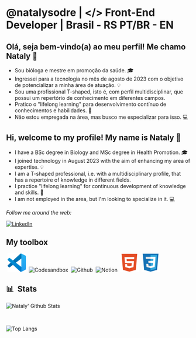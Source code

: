 # @natalysodre | </> Front-End Developer | Brasil - RS PT/BR - EN

## Olá, seja bem-vindo(a) ao meu perfil! Me chamo Nataly :wave:

- Sou bióloga e mestre em promoção da saúde. :mortar_board: 
- Ingressei para a tecnologia no mês de agosto de 2023 com o objetivo de potencializar a minha área de atuação. :bulb:
- Sou uma profissional T-shaped, isto é, com perfil multidisciplinar, que possui um repertório de conhecimento em diferentes campos. 
- Pratico o "lifelong learning" para desenvolvimento contínuo de conhecimentos e habilidades. :book:
- Não estou empregada na área, mas busco me especializar para isso. :computer:

## Hi, welcome to my profile! My name is Nataly :wave:

- I have a BSc degree in Biology and MSc degree in Health Promotion. :mortar_board: 
- I joined technology in August 2023 with the aim of enhancing my area of ​​expertise. :bulb:
- I am a T-shaped professional, i.e. with a multidisciplinary profile, that has a repertoire of knowledge in different fields.
- I practice "lifelong learning" for continuous development of knowledge and skills. :book:
- I am not employed in the area, but I'm looking to specialize in it. :computer:

<i>Follow me around the web:</i><br>

<a href="https://www.linkedin.com/in/natalyssodre/" target="_blank"><img src="https://img.shields.io/badge/LinkedIn-%230077B5.svg?&style=flat-square&logo=linkedin&logoColor=white" alt="LinkedIn"></a>

## My toolbox

&nbsp;<img  src="https://raw.githubusercontent.com/devicons/devicon/1119b9f84c0290e0f0b38982099a2bd027a48bf1/icons/vscode/vscode-original.svg" alt="VSCode" width="50" height="50"/>
&nbsp;<img  src="https://seeklogo.com/images/C/code-sandbox-logo-0746E97CA1-seeklogo.com.png" alt="Codesandbox" width="50" height="50"/> 
&nbsp;<img  src="https://cdn-icons-png.flaticon.com/512/25/25231.png" alt="Github" width="50" height="50"/>
&nbsp;<img  src="https://upload.wikimedia.org/wikipedia/commons/thumb/e/e9/Notion-logo.svg/1024px-Notion-logo.svg.png" alt="Notion" width="50" height="50"/>
&nbsp;<img  src="https://raw.githubusercontent.com/devicons/devicon/1119b9f84c0290e0f0b38982099a2bd027a48bf1/icons/html5/html5-plain.svg" alt="HTML5" width="50" height="50"/> 
&nbsp;<img  src="https://raw.githubusercontent.com/devicons/devicon/1119b9f84c0290e0f0b38982099a2bd027a48bf1/icons/css3/css3-original.svg" alt="CSS3" width="50" height="50"/>

## 📊 &nbsp;Stats

![Nataly' Github Stats](https://github-readme-stats.vercel.app/api?username=natalysodre&show_icons=true&theme=cobalt)

<br>

![Top Langs](https://github-readme-stats.vercel.app/api/top-langs/?username=natalysodre&hide_progress=true&theme=cobalt)
